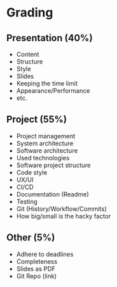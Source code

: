# Grading

## Presentation (40%)
- Content
- Structure
- Style
- Slides
- Keeping the time limit
- Appearance/Performance
- etc.

## Project (55%)
- Project management
- System architecture
- Software architecture
- Used technologies
- Software project structure
- Code style
- UX/UI
- CI/CD
- Documentation (Readme)
- Testing
- Git (History/Workflow/Commits)
- How big/small is the hacky factor

## Other (5%)
- Adhere to deadlines
- Completeness
- Slides as PDF
- Git Repo (link)

